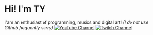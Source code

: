 # Hi! I'm TY
I'am an enthusiast of programming, musics and digital art! 
*(I do not use Github frequently sorry)*
[![YouTube Channel](https://img.shields.io/badge/-TY.-red?style=for-the-badge&logo=youtube&logoColor=white)](https://www.youtube.com/thunderyuri)
[![Twitch Channel](https://img.shields.io/badge/-thunderyuri-9146FF?style=for-the-badge&logo=twitch&logoColor=white)](https://www.twitch.tv/thunderyuri)
